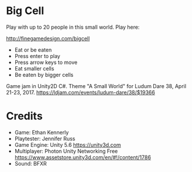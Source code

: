 # Big Cell

Play with up to 20 people in this small world.  Play here:

<http://finegamedesign.com/bigcell>

- Eat or be eaten
- Press enter to play
- Press arrow keys to move
- Eat smaller cells
- Be eaten by bigger cells

Game jam in Unity2D C#. Theme "A Small World" for Ludum Dare 38, April 21-23, 2017.
<https://ldjam.com/events/ludum-dare/38/$19366>

# Credits

- Game: Ethan Kennerly
- Playtester:  Jennifer Russ
- Game Engine:  Unity 5.6 <https://unity3d.com>
- Multiplayer:  Photon Unity Networking Free <https://www.assetstore.unity3d.com/en/#!/content/1786>
- Sound: BFXR
